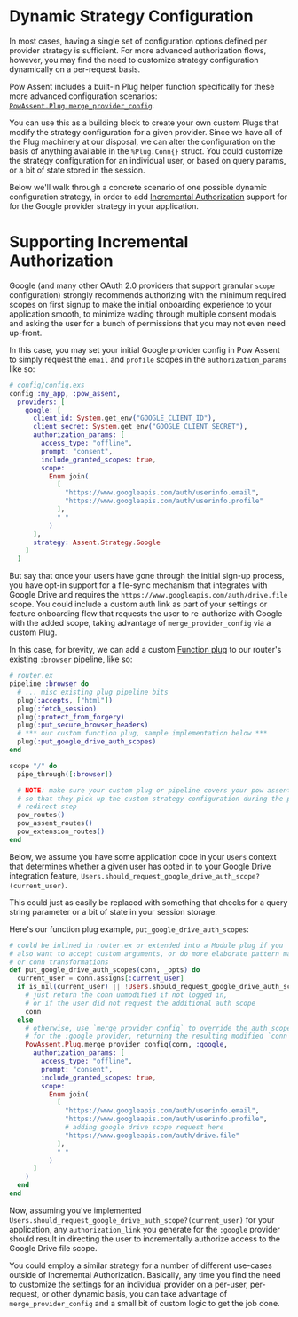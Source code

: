 # Dynamic Strategy Configuration

In most cases, having a single set of configuration options defined per provider strategy is sufficient.
For more advanced authorization flows, however, you may find the need to customize strategy configuration dynamically on a per-request basis.

Pow Assent includes a built-in Plug helper function specifically for these more advanced configuration scenarios: [`PowAssent.Plug.merge_provider_config`](https://hexdocs.pm/pow_assent/PowAssent.Plug.html#merge_provider_config/3).

You can use this as a building block to create your own custom Plugs that modify the strategy configuration for a given provider. Since we have all of the Plug machinery at our disposal, we can alter the configuration on the basis of anything available in the `%Plug.Conn{}` struct. You could customize the strategy configuration for an individual user, or based on query params, or a bit of state stored in the session.

Below we'll walk through a concrete scenario of one possible dynamic configuration strategy, in order to add [Incremental Authorization](https://developers.google.com/identity/protocols/oauth2/web-server#incrementalAuth) support for for the Google provider strategy in your application.

# Supporting Incremental Authorization

Google (and many other OAuth 2.0 providers that support granular `scope` configuration) strongly recommends authorizing with the minimum required scopes on first signup to make the initial onboarding experience to your application smooth, to minimize wading through multiple consent modals and asking the user for a bunch of permissions that you may not even need up-front.

In this case, you may set your initial Google provider config in Pow Assent to simply request the `email` and `profile` scopes in the `authorization_params` like so:

```elixir
# config/config.exs
config :my_app, :pow_assent,
  providers: [
    google: [
      client_id: System.get_env("GOOGLE_CLIENT_ID"),
      client_secret: System.get_env("GOOGLE_CLIENT_SECRET"),
      authorization_params: [
        access_type: "offline",
        prompt: "consent",
        include_granted_scopes: true,
        scope:
          Enum.join(
            [
              "https://www.googleapis.com/auth/userinfo.email",
              "https://www.googleapis.com/auth/userinfo.profile"
            ],
            " "
          )
      ],
      strategy: Assent.Strategy.Google
    ]
  ]
```

But say that once your users have gone through the initial sign-up process, you have opt-in support for a file-sync mechanism that integrates with Google Drive and requires the `https://www.googleapis.com/auth/drive.file` scope. You could include a custom auth link as part of your settings or feature onboarding flow that requests the user to re-authorize with Google with the added scope, taking advantage of `merge_provider_config` via a custom Plug.

In this case, for brevity, we can add a custom [Function plug](https://hexdocs.pm/phoenix/plug.html#function-plugs) to our router's existing `:browser` pipeline, like so:

```elixir
# router.ex
pipeline :browser do
  # ... misc existing plug pipeline bits
  plug(:accepts, ["html"])
  plug(:fetch_session)
  plug(:protect_from_forgery)
  plug(:put_secure_browser_headers)
  # *** our custom function plug, sample implementation below ***
  plug(:put_google_drive_auth_scopes)
end

scope "/" do
  pipe_through([:browser])

  # NOTE: make sure your custom plug or pipeline covers your pow assent routes,
  # so that they pick up the custom strategy configuration during the provider auth
  # redirect step
  pow_routes()
  pow_assent_routes()
  pow_extension_routes()
end
```

Below, we assume you have some application code in your `Users` context that determines whether a given user
has opted in to your Google Drive integration feature, `Users.should_request_google_drive_auth_scope?(current_user)`.

This could just as easily be replaced with something that checks for a query string parameter or a bit of state in your session storage.

Here's our function plug example, `put_google_drive_auth_scopes`:

```elixir
# could be inlined in router.ex or extended into a Module plug if you
# also want to accept custom arguments, or do more elaborate pattern matching
# or conn transformations
def put_google_drive_auth_scopes(conn, _opts) do
  current_user = conn.assigns[:current_user]
  if is_nil(current_user) || !Users.should_request_google_drive_auth_scope?(current_user) do
    # just return the conn unmodified if not logged in,
    # or if the user did not request the additional auth scope
    conn
  else
    # otherwise, use `merge_provider_config` to override the auth scope config
    # for the :google provider, returning the resulting modified `conn` struct.
    PowAssent.Plug.merge_provider_config(conn, :google,
      authorization_params: [
        access_type: "offline",
        prompt: "consent",
        include_granted_scopes: true,
        scope:
          Enum.join(
            [
              "https://www.googleapis.com/auth/userinfo.email",
              "https://www.googleapis.com/auth/userinfo.profile",
              # adding google drive scope request here
              "https://www.googleapis.com/auth/drive.file"
            ],
            " "
          )
      ]
    )
  end
end
```

Now, assuming you've implemented `Users.should_request_google_drive_auth_scope?(current_user)` for your application, any `authorization_link` you generate for the `:google` provider should result in directing the user to incrementally authorize access to the Google Drive file scope.

You could employ a similar strategy for a number of different use-cases outside of Incremental Authorization. Basically, any time you find the need to customize the settings for an individual provider on a per-user, per-request, or other dynamic basis, you can take advantage of `merge_provider_config` and a small bit of custom logic to get the job done.